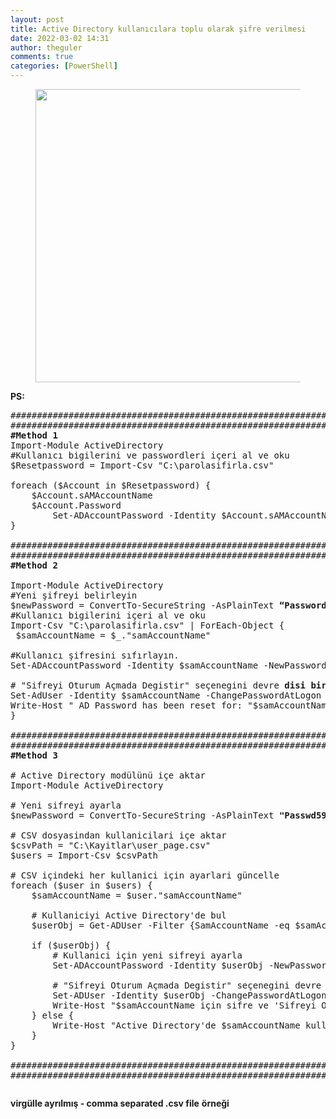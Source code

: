 ```yaml
---
layout: post
title: Active Directory kullanıcılara toplu olarak şifre verilmesi
date: 2022-03-02 14:31
author: theguler
comments: true
categories: [PowerShell]
---
```

<!-- wp:image {"id":333,"width":"469px","height":"auto","sizeSlug":"large","linkDestination":"none","className":"is-resized"} -->
<figure class="wp-block-image size-large is-resized"><img src="https://farukguler.com/assets/post_images/powershell-4-sdn.jpg?w=1024" alt="" class="wp-image-333" style="width:469px;height:auto" /></figure>
<!-- /wp:image -->

<!-- wp:paragraph -->
<p><strong>PS:</strong></p>
<!-- /wp:paragraph -->

<!-- wp:preformatted -->
<pre class="wp-block-preformatted">###############################################################################
###############################################################################
<strong>#Method 1</strong>
Import-Module ActiveDirectory
#Kullanıcı bigilerini ve passwordleri içeri al ve oku
$Resetpassword = Import-Csv "C:\parolasifirla.csv"

foreach ($Account in $Resetpassword) {
    $Account.sAMAccountName
    $Account.Password
        Set-ADAccountPassword -Identity $Account.sAMAccountName -NewPassword (ConvertTo-SecureString $Account.Password -AsPlainText -force) -Reset
}

###########################################################################
###########################################################################
<strong>#Method 2</strong>

Import-Module ActiveDirectory
#Yeni şifreyi belirleyin
$newPassword = ConvertTo-SecureString -AsPlainText <strong>“Password45++” </strong>-Force 
#Kullanıcı bigilerini içeri al ve oku
Import-Csv "C:\parolasifirla.csv" | ForEach-Object {
 $samAccountName = $_."samAccountName" 

#Kullanıcı şifresini sıfırlayın.
Set-ADAccountPassword -Identity $samAccountName -NewPassword $newPassword -Reset

# "Sifreyi Oturum Açmada Degistir" seçenegini devre <strong>disi birak/aktif et</strong>
Set-AdUser -Identity $samAccountName -ChangePasswordAtLogon $true
Write-Host " AD Password has been reset for: "$samAccountName
}

###########################################################################
###########################################################################
<strong>#Method 3</strong>

# Active Directory modülünü içe aktar
Import-Module ActiveDirectory

# Yeni sifreyi ayarla
$newPassword = ConvertTo-SecureString -AsPlainText <strong>"Passwd599+" </strong>-Force

# CSV dosyasindan kullanicilari içe aktar
$csvPath = "C:\Kayitlar\user_page.csv"
$users = Import-Csv $csvPath

# CSV içindeki her kullanici için ayarlari güncelle
foreach ($user in $users) {
    $samAccountName = $user."samAccountName"
    
    # Kullaniciyi Active Directory'de bul
    $userObj = Get-ADUser -Filter {SamAccountName -eq $samAccountName}

    if ($userObj) {
        # Kullanici için yeni sifreyi ayarla
        Set-ADAccountPassword -Identity $userObj -NewPassword $newPassword -Reset

        # "Sifreyi Oturum Açmada Degistir" seçenegini devre <strong>disi birak/aktif et</strong>
        Set-ADUser -Identity $userObj -ChangePasswordAtLogon $false
        Write-Host "$samAccountName için sifre ve 'Sifreyi Oturum Açmada Degistir' güncellendi."
    } else {
        Write-Host "Active Directory'de $samAccountName kullanicisi bulunamadi."
    }
}

###########################################################################
###########################################################################</pre>
<!-- /wp:preformatted -->

<!-- wp:image {"id":2208,"sizeSlug":"large","linkDestination":"none","className":"is-resized"} -->
<figure class="wp-block-image size-large is-resized"><img src="https://farukguler.com/assets/post_images/sifirlama.png?w=1024" alt="" class="wp-image-2208" /></figure>
<!-- /wp:image -->

<!-- wp:paragraph -->
<p><strong>virgülle ayrılmış - comma separated .csv file</strong> <strong>örneği</strong></p>
<!-- /wp:paragraph -->
